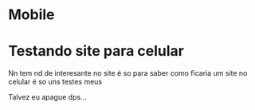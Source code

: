# Mobile
<h1>Testando site para celular</h1>
<p>Nn tem nd de interesante no site é so para saber como ficaria um site no celular é so uns testes meus</p>
<p>Talvez eu apague dps...</p>
